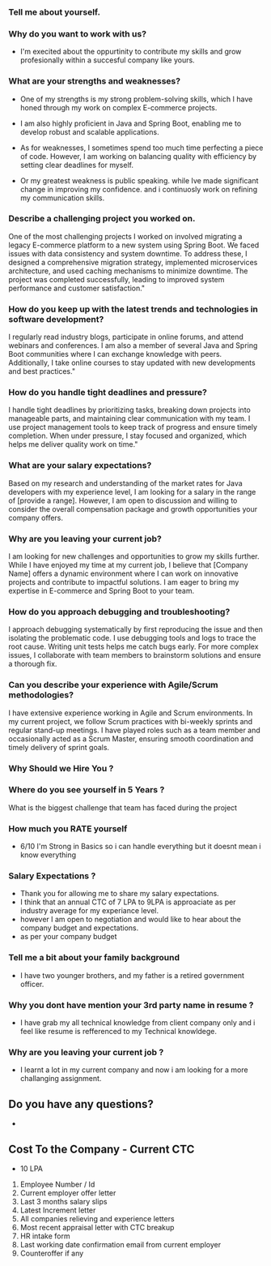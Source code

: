 
### Tell me about yourself.


### Why do you want to work with us?
- I'm execited about the oppurtinity to contribute my skills and grow profesionally within a succesful company like yours.

### What are your strengths and weaknesses?

- One of my strengths is my strong problem-solving skills, which I have honed through my work on complex E-commerce projects.
- I am also highly proficient in Java and Spring Boot, enabling me to develop robust and scalable applications. 
- As for weaknesses, I sometimes spend too much time perfecting a piece of code. However, I am working on balancing quality with efficiency by setting clear deadlines for myself.

- Or my greatest weakness is public speaking.
while Ive made significant change in improving my confidence.
and i continuosly work on refining my communication skills.


### Describe a challenging project you worked on.
One of the most challenging projects I worked on involved migrating a legacy E-commerce platform to a new system using Spring Boot. We faced issues with data consistency and system downtime. To address these, I designed a comprehensive migration strategy, implemented microservices architecture, and used caching mechanisms to minimize downtime. The project was completed successfully, leading to improved system performance and customer satisfaction."



### How do you keep up with the latest trends and technologies in software development?
I regularly read industry blogs, participate in online forums, and attend webinars and conferences. I am also a member of several Java and Spring Boot communities where I can exchange knowledge with peers. Additionally, I take online courses to stay updated with new developments and best practices."



### How do you handle tight deadlines and pressure?
I handle tight deadlines by prioritizing tasks, breaking down projects into manageable parts, and maintaining clear communication with my team. I use project management tools to keep track of progress and ensure timely completion. When under pressure, I stay focused and organized, which helps me deliver quality work on time."



### What are your salary expectations?
Based on my research and understanding of the market rates for Java developers with my experience level, I am looking for a salary in the range of [provide a range]. However, I am open to discussion and willing to consider the overall compensation package and growth opportunities your company offers.

### Why are you leaving your current job?
I am looking for new challenges and opportunities to grow my skills further. While I have enjoyed my time at my current job, I believe that [Company Name] offers a dynamic environment where I can work on innovative projects and contribute to impactful solutions. I am eager to bring my expertise in E-commerce and Spring Boot to your team.


### How do you approach debugging and troubleshooting?
I approach debugging systematically by first reproducing the issue and then isolating the problematic code. I use debugging tools and logs to trace the root cause. Writing unit tests helps me catch bugs early. For more complex issues, I collaborate with team members to brainstorm solutions and ensure a thorough fix.

### Can you describe your experience with Agile/Scrum methodologies?
I have extensive experience working in Agile and Scrum environments. In my current project, we follow Scrum practices with bi-weekly sprints and regular stand-up meetings. I have played roles such as a team member and occasionally acted as a Scrum Master, ensuring smooth coordination and timely delivery of sprint goals.









### Why Should we Hire You ?
### Where do you see yourself in 5 Years ?

What is the biggest challenge that team has faced during the project

### How much you RATE yourself
- 6/10  I'm Strong in Basics so i can handle everything but it doesnt mean i know everything

### Salary Expectations ?

- Thank you for allowing me to share my salary expectations.
- I think that an annual CTC of 7 LPA to 9LPA is approaciate as per industry average for my experiance level.
- however I am open to negotiation and would like to hear about the company budget and expectations.
- as per your company budget


### Tell me a bit about your family background
-  I have two younger brothers, and my father is a retired government officer.


### Why you dont have mention your 3rd party name in resume ?
- I have grab my all technical knowledge from client company only and i feel like resume is refferenced to my Technical knowldege.


### Why are you leaving your current job ?
- I learnt a lot in my current company and now i am looking for a more challanging assignment.








## Do you have any questions?
- 

## Cost To the Company - Current CTC
- 10 LPA



1. Employee Number / Id 
2. Current employer offer letter 
3. Last 3 months salary slips 
4. Latest Increment letter 
4. All companies relieving and experience letters 
5. Most recent appraisal letter with CTC breakup 
6. HR intake form 
7. Last working date confirmation email from current employer
8. Counteroffer if any

